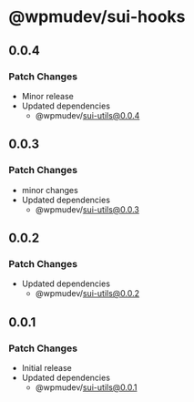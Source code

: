 # @wpmudev/sui-hooks

## 0.0.4

### Patch Changes

- Minor release
- Updated dependencies
  - @wpmudev/sui-utils@0.0.4

## 0.0.3

### Patch Changes

- minor changes
- Updated dependencies
  - @wpmudev/sui-utils@0.0.3

## 0.0.2

### Patch Changes

- Updated dependencies
  - @wpmudev/sui-utils@0.0.2

## 0.0.1

### Patch Changes

- Initial release
- Updated dependencies
  - @wpmudev/sui-utils@0.0.1
